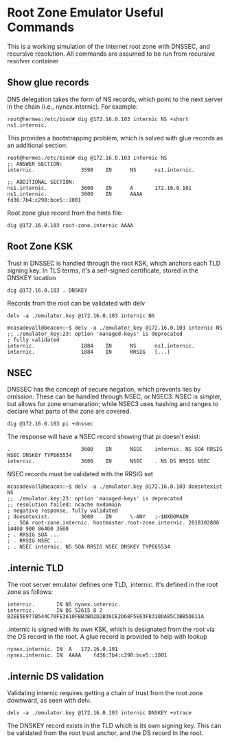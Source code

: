 # Root Zone Emulator Useful Commands
This is a working simulation of the Internet root zone with DNSSEC, and recursive resolution. All commands are assumed to be run from recursive resolver container

## Show glue records
DNS delegation takes the form of NS records, which point to the next server in the chain (i.e., nynex.internic). For example:

```
root@hermes:/etc/bind# dig @172.16.0.103 internic NS +short
ns1.internic.
```

This provides a bootstrapping problem, which is solved with glue records as an additional section:

```
root@hermes:/etc/bind# dig @172.16.0.103 internic NS
;; ANSWER SECTION:
internic.               3598    IN      NS      ns1.internic.

;; ADDITIONAL SECTION:
ns1.internic.           3600    IN      A       172.16.0.101
ns1.internic.           3600    IN      AAAA    fd36:7b4:c298:bce5::1001
```

Root zone glue record from the hints file: 

`dig @172.16.0.103 root-zone.internic AAAA`

## Root Zone KSK
Trust in DNSSEC is handled through the root KSK, which anchors each TLD signing key. In TLS terms, it's a self-signed certificate, stored in the DNSKEY location

`dig @172.16.0.103 . DNSKEY`

Records from the root can be validated with delv

`delv -a ./emulator.key @172.16.0.103 internic NS`

```
mcasadevall@beacon:~$ delv -a ./emulator_key @172.16.0.103 internic NS
;; ./emulator_key:23: option 'managed-keys' is deprecated
; fully validated
internic.               1884    IN      NS      ns1.internic.
internic.               1884    IN      RRSIG   [...]
```

## NSEC
DNSSEC has the concept of secure negation, which prevents lies by omission. These can be handled through NSEC, or NSEC3. NSEC is simpler, but allows for zone enumeration; while NSEC3 uses hashing and ranges to declare what parts of the zone are covered.

`dig @172.16.0.103 pi +dnssec`

The response will have a NSEC record showing that pi doesn't exist:

```
.                       3600    IN      NSEC    internic. NS SOA RRSIG NSEC DNSKEY TYPE65534
internic.               3600    IN      NSEC    . NS DS RRSIG NSEC
```

NSEC records must be validated with the RRSIG set

```
mcasadevall@beacon:~$ delv -a ./emulator.key @172.16.0.103 doesntexist NS
;; ./emulator.key:23: option 'managed-keys' is deprecated
;; resolution failed: ncache nxdomain
; negative response, fully validated
; doesntexist.          3600    IN      \-ANY   ;-$NXDOMAIN
; . SOA root-zone.internic. hostmaster.root-zone.internic. 2018102806 14400 900 86400 3600
; . RRSIG SOA ...
; . RRSIG NSEC ...
; . NSEC internic. NS SOA RRSIG NSEC DNSKEY TYPE65534
```

## .internic TLD
The root server emulator defines one TLD, .internic. It's defined in the root zone as follows:

```
internic.       IN NS nynex.internic.
internic.		IN DS 52615 8 2 B2EE5E977B544C70FE3610FBB3BD2D2B36CE2D68F5E63F8310DA85C3BB5D611A
```

.internic is signed with its own KSK, which is designated from the root via the DS record in the root. A glue record is provided to help with lookup

```
nynex.internic.	IN	A	172.16.0.101
nynex.internic.	IN	AAAA	fd36:7b4:c298:bce5::1001
```

## .internic DS validation

Validating internic requires getting a chain of trust from the root zone downward, as seen with delv.

`delv -a ./emulator.key @172.16.0.103 internic DNSKEY +vtrace`

The DNSKEY record exists in the TLD which is its own signing key. This can be validated from the root trust anchor, and the DS record in the root.